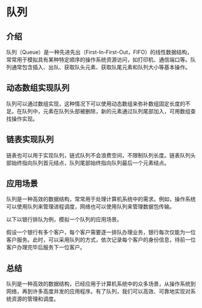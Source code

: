 # 队列

## 介绍

队列（Queue）是一种先进先出（First-In-First-Out，FIFO）的线性数据结构，常常用于模拟具有某种特定顺序的操作系统资源访问，如打印机、通信端口等。队列通常包含插入、出队、获取队头元素、获取队尾元素和队列大小等基本操作。

## 动态数组实现队列

队列可以通过数组实现，这种情况下可以使用动态数组来弥补数组固定长度的不足。在队列中，元素在队列头部被删除，新的元素通过队列尾部加入，可用数组查找操作实现。

## 链表实现队列

链表也可以用于实现队列，链式队列不会浪费空间，不限制队列长度。链表队列头部始终指向队列首元结点，队列尾部始终指向队列最后一个元素结点。

## 应用场景

队列是一种高效的数据结构，常常用于处理计算机系统中的需求。例如，操作系统可以使用队列来管理进程调度，网络也可以使用队列来管理数据包传输。

以下以银行排队为例，模拟一个队列的应用场景。

假设一个银行有多个客户，每个客户需要逐一排队办理业务，银行每次仅能为一位客户服务。此时，可以采用队列的方式，依次记录每个客户的身份信息，待前一位客户办理完毕后服务下一位客户。

## 总结

队列是一种高效的数据结构，已经应用于计算机系统中的众多场景，从操作系统到网络，再到许多高度并发的应用程序。有了队列，我们可以高效、可靠地实现对系统资源的管理和调度。